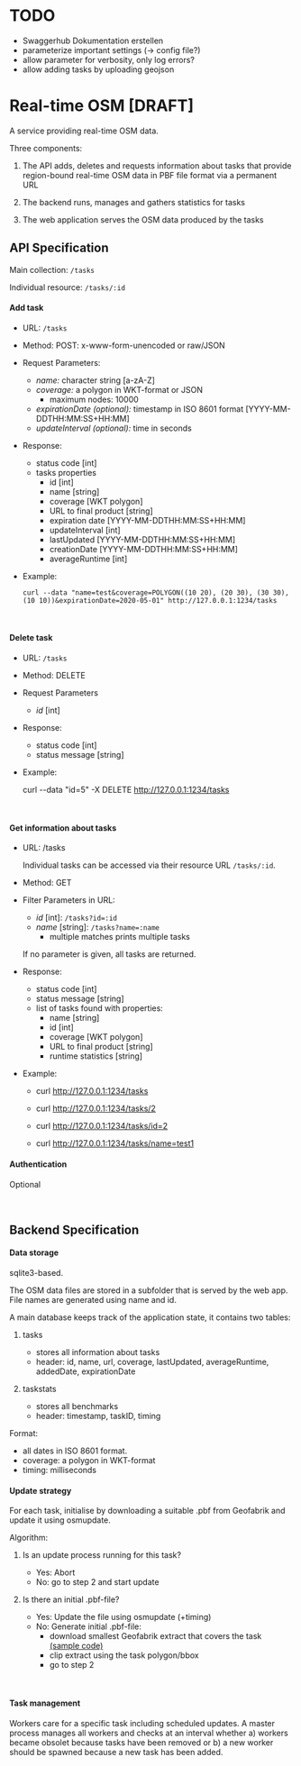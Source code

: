 # TODO

- Swaggerhub Dokumentation erstellen
- parameterize important settings (-> config file?)
- allow parameter for verbosity, only log errors?
- allow adding tasks by uploading geojson


# Real-time OSM [DRAFT]

A service providing real-time OSM data.

Three components:

1. The API adds, deletes and requests information about tasks that provide region-bound real-time
   OSM data in PBF file format via a permanent URL

2. The backend runs, manages and gathers statistics for tasks

3. The web application serves the OSM data produced by the tasks


## API Specification

Main collection: `/tasks`

Individual resource: `/tasks/:id`


#### Add task

* URL: `/tasks`

* Method: POST: x-www-form-unencoded or raw/JSON

* Request Parameters:

	- *name:* character string [a-zA-Z]
	- *coverage:* a polygon in WKT-format or JSON
		- maximum nodes: 10000
	- *expirationDate (optional):* timestamp in ISO 8601 format [YYYY-MM-DDTHH:MM:SS+HH:MM]
    - *updateInterval (optional):* time in seconds

* Response:

	- status code [int]
	- tasks properties
		- id [int]
		- name [string]
		- coverage [WKT polygon]
		- URL to final product [string]
		- expiration date [YYYY-MM-DDTHH:MM:SS+HH:MM]
        - updateInterval [int]
        - lastUpdated [YYYY-MM-DDTHH:MM:SS+HH:MM]
        - creationDate [YYYY-MM-DDTHH:MM:SS+HH:MM]
        - averageRuntime [int]

* Example:

	`curl --data "name=test&coverage=POLYGON((10 20), (20 30), (30 30), (10 10))&expirationDate=2020-05-01" http://127.0.0.1:1234/tasks`

&nbsp;


#### Delete task

* URL: `/tasks`

* Method: DELETE

* Request Parameters

	- *id* [int]

* Response:

	- status code [int]
	- status message [string]

* Example:

	curl --data "id=5" -X DELETE http://127.0.0.1:1234/tasks

&nbsp;


#### Get information about tasks

* URL: /tasks

	Individual tasks can be accessed via their resource URL `/tasks/:id`.

* Method: GET

* Filter Parameters in URL:

	- *id* [int]: `/tasks?id=:id`
	- *name* [string]: `/tasks?name=:name`
		- multiple matches prints multiple tasks
	
	If no parameter is given, all tasks are returned.

* Response:

	- status code [int]
	- status message [string]
	- list of tasks found with properties:
		- name [string]
		- id [int]
		- coverage [WKT polygon]
		- URL to final product [string]
		- runtime statistics [string]

* Example:

	* curl http://127.0.0.1:1234/tasks

	* curl http://127.0.0.1:1234/tasks/2

	* curl http://127.0.0.1:1234/tasks/id=2

	* curl http://127.0.0.1:1234/tasks/name=test1


#### Authentication

Optional



&nbsp;




## Backend Specification

#### Data storage 

sqlite3-based. 

The OSM data files are stored in a subfolder that is served by
the web app. File names are generated using name and id.

A main database keeps track of the application state, it 
contains two tables:

1. tasks
    - stores all information about tasks
	- header: id, name, url, coverage, lastUpdated, averageRuntime,
	  addedDate, expirationDate

2. taskstats
    - stores all benchmarks
    - header: timestamp, taskID, timing

Format:
- all dates in ISO 8601 format.
- coverage: a polygon in WKT-format
- timing: milliseconds



#### Update strategy

For each task, initialise by downloading a suitable .pbf from Geofabrik and
update it using osmupdate.

Algorithm:

1. Is an update process running for this task?
   - Yes: Abort
   - No: go to step 2 and start update

2. Is there an initial .pbf-file?
   - Yes: Update the file using osmupdate (+timing)
   - No: Generate initial .pbf-file:
	  - download smallest Geofabrik extract that covers the task 
[(sample code)](https://github.com/BikeCitizens/geofabrik-extracts)
      - clip extract using the task polygon/bbox
      - go to step 2

&nbsp;


#### Task management

Workers care for a specific task including scheduled updates. A master process
manages all workers and checks at an interval whether a) workers became obsolet
because tasks have been removed or b) a new worker should be spawned because a
new task has been added.
